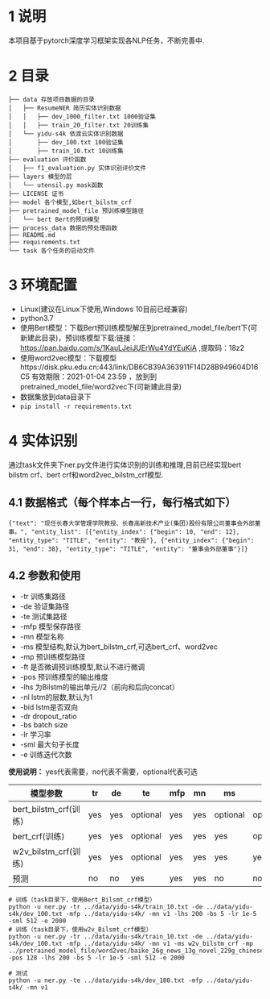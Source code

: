 # 1 说明
本项目基于pytorch深度学习框架实现各NLP任务，不断完善中.
# 2 目录
```.
├── data 存放项目数据的目录
│   ├── ResumeNER 简历实体识别数据
│   │   ├── dev_1000_filter.txt 1000验证集
│   │   ├── train_20_filter.txt 20训练集
│   └── yidu-s4k 依渡云实体识别数据
│       ├── dev_100.txt 100验证集 
│       ├── train_10.txt 10训练集
├── evaluation 评价函数
│   ├── f1_evaluation.py 实体识别评价文件
├── layers 模型的层
│   └── utensil.py mask函数
├── LICENSE 证书
├── model 各个模型,如bert_bilstm_crf
├── pretrained_model_file 预训练模型路径
│   └── bert Bert的预训模型
├── process_data 数据的预处理函数
├── README.md 
├── requirements.txt
└── task 各个任务的启动文件
```
# 3 环境配置
- Linux(建议在Linux下使用,Windows 10目前已经兼容)
- python3.7
- 使用Bert模型：下载Bert预训练模型解压到pretrained_model_file/bert下(可新建此目录)，预训练模型下载:链接：https://pan.baidu.com/s/1KauLJeiJUErWu4YdYEuKiA ,提取码：18z2 
- 使用word2vec模型：下载模型https://disk.pku.edu.cn:443/link/DB6CB39A363911F14D28B949604D16C5 有效期限：2021-01-04 23:59 ，放到到pretrained_model_file/word2vec下(可新建此目录)
- 数据集放到data目录下
- ```pip install -r requirements.txt```

# 4 实体识别
通过task文件夹下ner.py文件进行实体识别的训练和推理,目前已经实现bert bilstm crf、bert crf和word2vec_bilstm_crf模型.
## 4.1 数据格式（每个样本占一行，每行格式如下）
```{"text": "现任长春大学管理学院教授、长春高新技术产业(集团)股份有限公司董事会外部董事。", "entity_list": [{"entity_index": {"begin": 10, "end": 12}, "entity_type": "TITLE", "entity": "教授"}, {"entity_index": {"begin": 31, "end": 38}, "entity_type": "TITLE", "entity": "董事会外部董事"}]}```
## 4.2 参数和使用
- -tr 训练集路径
- -de 验证集路径
- -te 测试集路径
- -mfp 模型保存路径
- -mn 模型名称
- -ms 模型结构,默认为bert_bilstm_crf,可选bert_crf、word2vec
- -mp 预训练模型路径
- -ft 是否微调预训练模型,默认不进行微调
- -pos 预训练模型的输出维度
- -lhs 为Bilstm的输出单元//2（前向和后向concat）
- -nl lstm的层数,默认为1
- -bid lstm是否双向
- -dr dropout_ratio
- -bs batch size
- -lr 学习率
- -sml 最大句子长度
- -e 训练迭代次数

**使用说明：** yes代表需要，no代表不需要，optional代表可选

|模型参数|tr|de|te|mfp|mn|ms|mp|ft|pos|lhs|nl|bid|dr|bs|lr|sml|e|
|---|---|---|---|---|---|---|---|---|---|---|---|---|---|---|---|---|---|
|bert_bilstm_crf(训练)|yes|yes|optional|yes|yes|optional|optional|optional|no|optional|optional|optional|optional|optional|optional|optional|optional|
|bert_crf(训练)|yes|yes|optional|yes|yes|yes|optional|optional|pos|no|no|no|no|optional|optional|optional|optional|
|w2v_bilstm_crf(训练)|yes|yes|optional|yes|yes|yes|yes|no|yes|no|no|no|no|optional|optional|optional|optional|
|预测|no|no|yes|yes|yes|no|no|no|no|no|no|no|no|no|no|no|no|


```
# 训练（task目录下，使用Bert_Bilsmt_crf模型）
python -u ner.py -tr ../data/yidu-s4k/train_10.txt -de ../data/yidu-s4k/dev_100.txt -mfp ../data/yidu-s4k/ -mn v1 -lhs 200 -bs 5 -lr 1e-5 -sml 512 -e 2000
# 训练（task目录下，使用w2v_Bilsmt_crf模型）
python -u ner.py -tr ../data/yidu-s4k/train_10.txt -de ../data/yidu-s4k/dev_100.txt -mfp ../data/yidu-s4k/ -mn v1 -ms w2v_bilstm_crf -mp ../pretrained_model_file/word2vec/baike_26g_news_13g_novel_229g_chinese.wordvectors -pos 128 -lhs 200 -bs 5 -lr 1e-5 -sml 512 -e 2000

# 测试
python -u ner.py -te ../data/yidu-s4k/dev_100.txt -mfp ../data/yidu-s4k/ -mn v1
```
